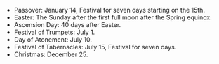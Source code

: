 - Passover: January 14, Festival for seven days starting on the 15th.
- Easter: The Sunday after the first full moon after the Spring equinox. 
- Ascension Day: 40 days after Easter.
- Festival of Trumpets: July 1.
- Day of Atonement: July 10.
- Festival of Tabernacles: July 15, Festival for seven days.
- Christmas: December 25.
